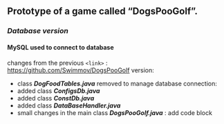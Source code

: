 ## Prototype of a game called “DogsPooGolf”. 
### *Database version*
#### MySQL used to connect to database
changes from the previous `<link>` : <https://github.com/Swimmov/DogsPooGolf> version:

- class ***DogFoodTables.java***  removed
to manage database connection:
- added class ***ConfigsDb.java***
- added class ***ConstDb.java***
- added class ***DataBaseHandler.java***
- small changes in the main class ***DogsPooGolf.java*** : add code block 
